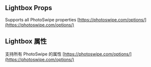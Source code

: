 ## Lightbox Props

Supports all PhotoSwipe properties [https://photoswipe.com/options/](https://photoswipe.com/options/)

## Lightbox 属性

支持所有 PhotoSwipe 的属性 [https://photoswipe.com/options/](https://photoswipe.com/options/)
